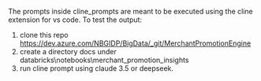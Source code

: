 The prompts inside cline_prompts are meant to be executed using the cline extension for vs code.
To test the output:
1. clone this repo https://dev.azure.com/NBGIDP/BigData/_git/MerchantPromotionEngine
1. create a directory docs under databricks\notebooks\merchant_promotion_insights
1. run cline prompt using claude 3.5 or deepseek.